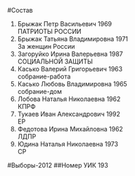 #Состав
1. Брыжак Петр Васильевич 1969   
    ПАТРИОТЫ РОССИИ
2. Брыжак Татьяна Владимировна 1971   
    За женщин России
3. Загоруйко Ирина Валерьевна 1987   
    СОЦИАЛЬНОЙ ЗАЩИТЫ
4. Касько Валерий Григорьевич 1963   
    собрание-работа
5. Касько Любовь Владимировна 1965   
    собрание-дом
6. Лобова Наталья Николаевна 1962   
    КПРФ
7. Тукаев Иван Александрович 1992   
    ЕР
8. Федотова Ирина Михайловна 1962   
    ЛДПР
9. Юдина Наталья Николаевна 1973   
    СР

#Выборы-2012
##Номер УИК
193